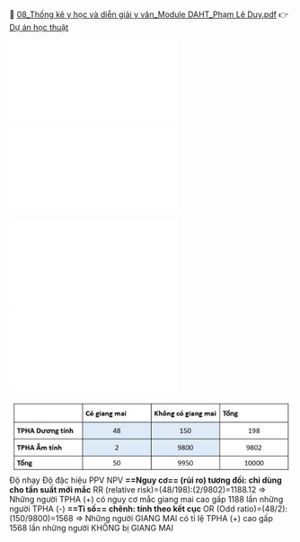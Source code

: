 
📄 [08_Thống kê y học và diễn giải y văn_Module DAHT_Phạm Lê Duy.pdf](file:///D:/OneDrive%20-%20UMP/TOT%20NGHIEP/200%20PDF_GUI%20SINH%20VIEN_thienqc/08_Th%E1%BB%91ng%20k%C3%AA%20y%20h%E1%BB%8Dc%20v%C3%A0%20di%E1%BB%85n%20gi%E1%BA%A3i%20y%20v%C4%83n_Module%20DAHT_Ph%E1%BA%A1m%20L%C3%AA%20Duy.pdf)
👉 [Dự án học thuật](./D%E1%BB%B1%20%C3%A1n%20h%E1%BB%8Dc%20thu%E1%BA%ADt.md)

![Đề TỐT NGHIỆP 2022 - 1 (hệ NGOẠI) - Câu 71](%C4%90%E1%BB%81%20T%E1%BB%90T%20NGHI%E1%BB%86P%202022%20-%201%20(h%E1%BB%87%20NGO%E1%BA%A0I)%20-%20C%C3%A2u%2071.md)
![Đề TỐT NGHIỆP 2022 - 2 (hệ NGOẠI) - Câu 71](%C4%90%E1%BB%81%20T%E1%BB%90T%20NGHI%E1%BB%86P%202022%20-%202%20(h%E1%BB%87%20NGO%E1%BA%A0I)%20-%20C%C3%A2u%2071.md)

![Đề TỐT NGHIỆP 2022 - 1 (hệ NGOẠI) - Câu 72](%C4%90%E1%BB%81%20T%E1%BB%90T%20NGHI%E1%BB%86P%202022%20-%201%20(h%E1%BB%87%20NGO%E1%BA%A0I)%20-%20C%C3%A2u%2072.md)
![Đề TỐT NGHIỆP 2022 - 2 (hệ NGOẠI) - Câu 72](%C4%90%E1%BB%81%20T%E1%BB%90T%20NGHI%E1%BB%86P%202022%20-%202%20(h%E1%BB%87%20NGO%E1%BA%A0I)%20-%20C%C3%A2u%2072.md)



![BM DAHT-1691546427664.jpeg](../../../200%20Files/image/image/BM%20DAHT-1691546427664.jpeg)
Độ nhạy
Độ đặc hiệu
PPV
NPV
**==Nguy cơ== (rủi ro) tương đối: chỉ dùng cho tần suất mới mắc**
RR (relative risk)=(48/198):(2/9802)=1188.12
=> Những người TPHA (+) có nguy cơ mắc giang mai cao gấp 1188 lần những người TPHA (-)
**==Tỉ số== chênh: tính theo kết cục**
OR (Odd ratio)=(48/2):(150/9800)=1568
=> Những người GIANG MAI có tỉ lệ TPHA (+) cao gấp 1568 lần những người KHÔNG bị GIANG MAI
